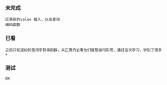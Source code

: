 ### 未完成
    红黑树的value 插入，以及查询
    编码函数
### 已看
    之前只知道如何使用字符串函数，未正真的去看他们底层如何实现，通过这次学习，学到了很多 +
### 测试
    OK